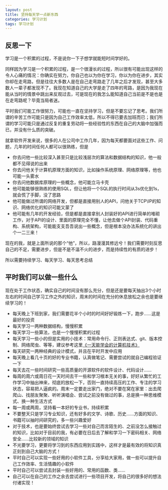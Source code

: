 ```yaml
---
layout: post
title: 坚持每天学一点新东西
categories: 学习计划
tags: 学习计划
---
```


## 反思一下

学习是一个积累的过程，不是说你一下子想学就能短时间学好的。

同样因为学习是一个积累的过程，是一个很漫长的过程，所以很有可能出现这样的令人心痛的情况：你确实在努力，你自己也以为你在学习，你以为你在进步，其实你却在走弯路，但是往往大多数人是在自己走弯路走了几年之后才发现，甚至大多数人一辈子都发现不了。我现在知道自己的大学是走了四年的弯路，是因为我现在能从当时的情景中跳出来反观过去，可是现在的我怎么能知道自己当前是不是也是在走弯路呢？毕竟当局者迷。

平时我们可能工作很努力，可能也一直在坚持学习，但是不要忘记了思考。我们所谓的辛苦工作可能只是因为自己工作效率太低，所以不得已要去加班而已；我们所谓的学习可能只是通过反复的重复劳动将一些经验性的东西在自己的大脑中加强而已，并没有什么质的突破。

就拿软件开发来说，很多的人在公司中工作几年，因为每天都要面对这些工作、问题，几年的时间任何人都可以很熟练，但是

* 你去问他一些比较深入甚至只是比较浅层次的算法和数据结构的知识，他一般都不见得说的出来
* 你去问他关于计算机原理方面的知识，比如操作系统原理、网络原理等，他也可能一头雾水
* 你去问他数据库原理的一些概念，他可能立马卡壳
* 他可能能够很熟练的使用SQL，但让他将一个SQL的执行时间从3s优化到1s，就会慌了手脚，没了思路
* 他可能做过所谓的网络开发，但都是直接用别人的API，问他关于TCP\IP的知识、网络优化的知识可能又蒙了
* 他可能有几年的开发经验，但是都是直接拿别人封装好的API进行简单的堆砌工作，对于API的设计、里面的原理完全不懂，让他去做个API封装、代码重构、系统架构，可能能支支吾吾说出一些概念，但是根本没办法系统化的讲出个一二三来！

现在的我，就是上面所说的那个“他”，所以，路漫漫其修远兮！我们需要时刻反思自己的不足，需要进步，但是不是不温不火的进步，而是持续性的有质的进步！

所以需要持续学习、每天学习、每天思考总结

## 平时我们可以做一些什么

现在处于工作状态，确实自己的时间没有那么充分，但是还是要每天抽出3个小时左右的时间自己学习工作之外的知识，周末的时间在充分的休息放松之余也是要继续学习的！

* 每天晚上下班到家，我们需要花半个小时的时间好好锻炼一下，跑步……这是最好的投资
* 每天学习一两种数据结构，慢慢积累
* 每天学习一些算法，也是一个慢慢积累的过程
* 每天学习一些小的但是实用的小技术：常用命令行、正则表达式、git、版本控制、网络爬虫、等等，建议参考这里[《一天能学会的计算机技术》](http://www.cnblogs.com/vamei/p/3458615.html)
* 每天研究一两种经典的设计模式，并且在平时开发中应用
* 每天晚上看几十页的好的专业书籍，认真做笔记、需要尝试的就自己编程验证一下
* 每天去花一些时间研究一些高质量的开源软件的软件设计、代码设计……
* 每周的周六或周日花一天时间去干一些和学习根本无关的事，好好从繁忙的工作学习中抽出神来，彻底的放松一下，否则一直持续高压的工作、专注的学习状态，容易把人逼疯的。周末一定要走出家门，绝对不要在窝在家里：出去爬爬山、找朋友聚聚、听听演唱会、尝试之前没有做过的事，总是换一种思维模式、换一种生活方式
* 每一周或两周，坚持看一本好的专业书，持续积累
* 不要整天只是学习专业知识，还有好多的文学、诗歌、历史……方面的知识、书籍可以抽时间研究的，多一些兴趣爱好
* 对于技术，也是要始终尝试去学习一些对自己而言陌生的、之前没怎么接触过的知识，比如对于目前的我，有必要在日后去了解和学习一下密码相关、网络安全……比较新的领域的知识
* 不光要学习，更要将学习到的东西应用到实践中，这样才是最有效的将知识真正刻到自己大脑的方式！
* 平时自己可以实现一些好用的小软件工具，分享给大家用，做一些可以提升自己工作效率、生活情趣的小软件
* 平时自己可以尝试去封装一些好用的、常用的函数、类……
* 自己可以在自己的工作之余去尝试进行一些项目开发，将自己的很多好的想法付诸实现！
